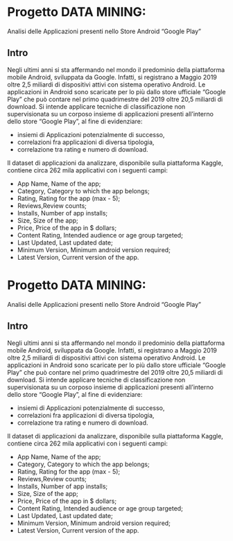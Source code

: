# Progetto DATA MINING:
Analisi delle Applicazioni presenti nello Store Android “Google Play”

## Intro
Negli ultimi anni si sta affermando nel mondo il predominio della piattaforma mobile Android,
sviluppata da Google. Infatti, si registrano a Maggio 2019 oltre 2,5 miliardi di dispositivi attivi
con sistema operativo Android. Le applicazioni in Android sono scaricate per lo più dallo
store ufficiale “Google Play” che può contare nel primo quadrimestre del 2019 oltre 20,5
miliardi di download.
Si intende applicare tecniche di classificazione non supervisionata su un corposo insieme di
applicazioni presenti all’interno dello store “Google Play”, al fine di evidenziare:
* insiemi di Applicazioni potenzialmente di successo,
* correlazioni fra applicazioni di diversa tipologia,
* correlazione tra rating e numero di download.

Il dataset di applicazioni da analizzare, disponibile sulla piattaforma Kaggle, contiene circa
262 mila applicativi con i seguenti campi:
* App Name, Name of the app;
* Category, Category to which the app belongs;
* Rating, Rating for the app (max - 5);
* Reviews,Review counts;
* Installs, Number of app installs;
* Size, Size of the app;
* Price, Price of the app in $ dollars;
* Content Rating, Intended audience or age group targeted;
* Last Updated, Last updated date;
* Minimum Version, Minimum android version required;
* Latest Version, Current version of the app.
# Progetto DATA MINING:
Analisi delle Applicazioni presenti nello Store Android “Google Play”

## Intro
Negli ultimi anni si sta affermando nel mondo il predominio della piattaforma mobile Android,
sviluppata da Google. Infatti, si registrano a Maggio 2019 oltre 2,5 miliardi di dispositivi attivi
con sistema operativo Android. Le applicazioni in Android sono scaricate per lo più dallo
store ufficiale “Google Play” che può contare nel primo quadrimestre del 2019 oltre 20,5
miliardi di download.
Si intende applicare tecniche di classificazione non supervisionata su un corposo insieme di
applicazioni presenti all’interno dello store “Google Play”, al fine di evidenziare:
* insiemi di Applicazioni potenzialmente di successo,
* correlazioni fra applicazioni di diversa tipologia,
* correlazione tra rating e numero di download.

Il dataset di applicazioni da analizzare, disponibile sulla piattaforma Kaggle, contiene circa
262 mila applicativi con i seguenti campi:
* App Name, Name of the app;
* Category, Category to which the app belongs;
* Rating, Rating for the app (max - 5);
* Reviews,Review counts;
* Installs, Number of app installs;
* Size, Size of the app;
* Price, Price of the app in $ dollars;
* Content Rating, Intended audience or age group targeted;
* Last Updated, Last updated date;
* Minimum Version, Minimum android version required;
* Latest Version, Current version of the app.

